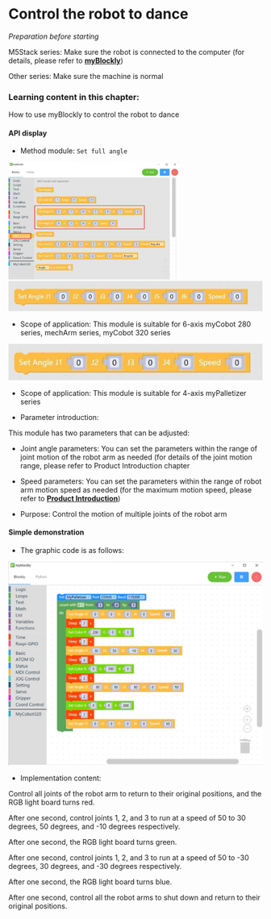 # Control the robot to dance

<i>Preparation before starting</i>

M5Stack series: Make sure the robot is connected to the computer (for details, please refer to **[myBlockly](https://docs.elephantrobotics.com/docs/gitbook/5-ProgramingApplication-myblockly-uiflow-mind/5.1-myblockly/)**)

Other series: Make sure the machine is normal

### Learning content in this chapter:

How to use myBlockly to control the robot to dance

#### API display

* Method module: `Set full angle`

<img src="../../../../resources\3-FunctionsAndApplications\6.developmentGuide\myBlocklyAndUlFlow\myblocklyTutorials\dance/set angle API 1.jpg" style="zoom: 33%;" />

<img src="../../../../resources\3-FunctionsAndApplications\6.developmentGuide\myBlocklyAndUlFlow\myblocklyTutorials\dance/set angle six.jpg" style="zoom: 67%;" />

* Scope of application: This module is suitable for 6-axis myCobot 280 series, mechArm series, myCobot 320 series

<img src="../../../../resources\3-FunctionsAndApplications\6.developmentGuide\myBlocklyAndUlFlow\myblocklyTutorials\dance/set angle four.jpg" style="zoom: 67%;" />

* Scope of application: This module is suitable for 4-axis myPalletizer series

* Parameter introduction:

This module has two parameters that can be adjusted:

* Joint angle parameters: You can set the parameters within the range of joint motion of the robot arm as needed (for details of the joint motion range, please refer to Product Introduction chapter

* Speed ​​parameters: You can set the parameters within the range of robot arm motion speed as needed (for the maximum motion speed, please refer to **[Product Introduction](https://docs.elephantrobotics.com/docs/gitbook/2-serialproduct/2-buy.html)**)

* Purpose: Control the motion of multiple joints of the robot arm

#### Simple demonstration

* The graphic code is as follows:

<img src="../../../../resources\3-FunctionsAndApplications\6.developmentGuide\myBlocklyAndUlFlow\myblocklyTutorials\dance/dance demo.jpg" style="zoom: 50%;" />

* Implementation content:

Control all joints of the robot arm to return to their original positions, and the RGB light board turns red.

After one second, control joints 1, 2, and 3 to run at a speed of 50 to 30 degrees, 50 degrees, and -10 degrees respectively.

After one second, the RGB light board turns green.

After one second, control joints 1, 2, and 3 to run at a speed of 50 to -30 degrees, 30 degrees, and -30 degrees respectively.

After one second, the RGB light board turns blue.

After one second, control all the robot arms to shut down and return to their original positions.